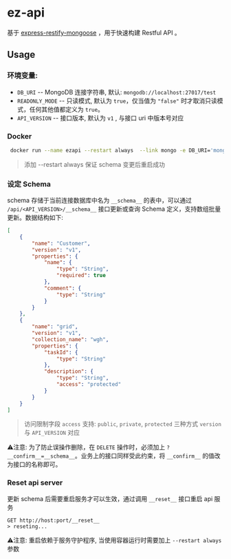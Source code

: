 # ez-api

基于 [express-restify-mongoose](https://florianholzapfel.github.io/express-restify-mongoose/#getting-started) ，用于快速构建 Restful API 。

## Usage

### 环境变量:

- `DB_URI` -- MongoDB 连接字符串, 默认: `mongodb://localhost:27017/test`
- `READONLY_MODE` -- 只读模式, 默认为 `true`，仅当值为 `"false"` 时才取消只读模式，任何其他值都定义为 `true`。
- `API_VERSION` -- 接口版本, 默认为 `v1` , 与接口 uri 中版本号对应

### Docker

```sh
 docker run --name ezapi --restart always  --link mongo -e DB_URI='mongodb://mongo:27017/test'  -p 3000:3000  ezapi
```

> 添加 --restart always 保证 schema 变更后重启成功

### 设定 Schema

schema 存储于当前连接数据库中名为 `__schema__` 的表中，可以通过 `/api/<API_VERSION>/__schema__` 接口更新或查询 Schema 定义，支持数组批量更新。数据结构如下:

```json
[
    {
        "name": "Customer",
      	"version": "v1",
        "properties": {
            "name": {
                "type": "String",
                "required": true
            },
            "comment": {
                "type": "String"
            }
        }
    },
    {
        "name": "grid",
        "version": "v1",
        "collection_name": "wgh",
        "properties": {
            "taskId": {
                "type": "String"
            },
            "description": {
                "type": "String",
                "access": "protected"
            }
        }
    }
]
```

> 访问限制字段  `access` 支持:  `public`, `private`, `protected` 三种方式
> `version` 与 `API_VERSION` 对应

⚠️注意: 为了防止误操作删除，在 `DELETE` 操作时，必须加上 `?__confirm__=__schema__`。业务上的接口同样受此约束，将 `__confirm__` 的值改为接口的名称即可。



### Reset api server

更新 schema 后需要重启服务才可以生效，通过调用 `__reset__` 接口重启 api 服务

```http
GET http://host:port/__reset__
> reseting...
```

⚠️注意: 重启依赖于服务守护程序, 当使用容器运行时需要加上 `--restart always` 参数
